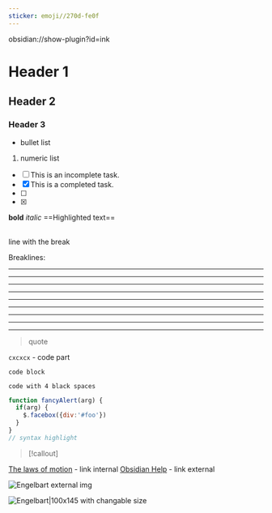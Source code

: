 ```yaml
---
sticker: emoji//270d-fe0f
---
```

obsidian://show-plugin?id=ink
# Header 1
## Header 2
### Header 3

- bullet list
1. numeric list
- [ ] This is an incomplete task.
- [x] This is a completed task.
- [ ]
-  [x] 


**bold**
*italic*
==Highlighted text==

<br> line with the break

Breaklines:
***
****
* * *
---
----
- - -
___
____
_ _ _

> quote


[^1]: This is a footnote
[^note]: Named footnotes
%% This is a block comment. %%

`cxcxcx` - code part
```
code block
```

    code with 4 black spaces
```js
function fancyAlert(arg) {
  if(arg) {
    $.facebox({div:'#foo'})
  }
}
// syntax highlight
```

>[!callout]

[The laws of motion](Three%20laws%20of%20motion.md) - link internal
[Obsidian Help](https://help.obsidian.md) - link external

![Engelbart](https://history-computer.com/ModernComputer/Basis/images/Engelbart.jpg)
external img

![Engelbart|100x145](https://history-computer.com/ModernComputer/Basis/images/Engelbart.jpg)
with changable size





